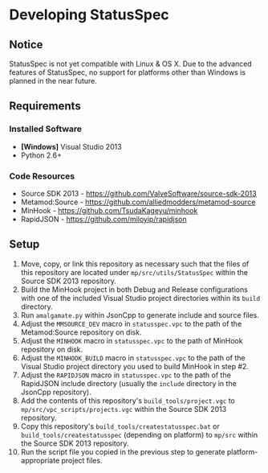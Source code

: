 Developing StatusSpec
=====================

Notice
------
StatusSpec is not yet compatible with Linux & OS X. Due to the advanced features of StatusSpec, no support for platforms other than Windows is planned in the near future.

Requirements
------------
### Installed Software ###
* **[Windows]** Visual Studio 2013
* Python 2.6+

### Code Resources ###
* Source SDK 2013 - https://github.com/ValveSoftware/source-sdk-2013
* Metamod:Source - https://github.com/alliedmodders/metamod-source
* MinHook - https://github.com/TsudaKageyu/minhook
* RapidJSON - https://github.com/miloyip/rapidjson

Setup
-----
1. Move, copy, or link this repository as necessary such that the files of this repository are located under `mp/src/utils/StatusSpec` within the Source SDK 2013 repository.
2. Build the MinHook project in both Debug and Release configurations with one of the included Visual Studio project directories within its `build` directory.
3. Run `amalgamate.py` within JsonCpp to generate include and source files.
4. Adjust the `MMSOURCE_DEV` macro in `statusspec.vpc` to the path of the Metamod:Source repository on disk.
5. Adjust the `MINHOOK` macro in `statusspec.vpc` to the path of MinHook repository on disk.
6. Adjust the `MINHOOK_BUILD` macro in `statusspec.vpc` to the path of the Visual Studio project directory you used to build MinHook in step #2.
7. Adjust the `RAPIDJSON` macro in `statusspec.vpc` to the path of the RapidJSON include directory (usually the `include` directory in the JsonCpp repository).
8. Add the contents of this repository's `build_tools/project.vgc` to `mp/src/vpc_scripts/projects.vgc` within the Source SDK 2013 repository.
9. Copy this repository's `build_tools/createstatusspec.bat` or `build_tools/createstatusspec` (depending on platform) to `mp/src` within the Source SDK 2013 repository.
10. Run the script file you copied in the previous step to generate platform-appropriate project files.
